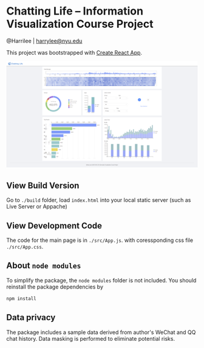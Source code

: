 # Chatting Life – Information Visualization Course Project

@Harrilee | harrylee@nyu.edu

This project was bootstrapped with [Create React App](https://github.com/facebook/create-react-app).


![ascreen shot](./screenshot.png)


## View Build Version
Go to `./build` folder, load `index.html` into your local static server (such as Live Server or Appache)

## View Development Code
The code for the main page is in `./src/App.js`. with coressponding css file `./src/App.css`.

## About `node modules`
To simplify the package, the `node modules` folder is not included. You should reinstall the package dependencies by
```bat
npm install
```

## Data privacy
The package includes a sample data derived from author's WeChat and QQ chat history. Data masking is performed to eliminate potential risks.

